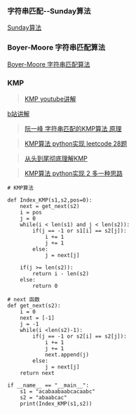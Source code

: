 ### 字符串匹配--Sunday算法

[Sunday算法](https://www.jianshu.com/p/2594d312cefd)

### Boyer-Moore 字符串匹配算法

[ Boyer-Moore 字符串匹配算法 ](https://www.cnblogs.com/gaochundong/p/boyer_moore_string_matching_algorithm.html)


### KMP

> [KMP youtube讲解](https://www.youtube.com/watch?v=GTJr8OvyEVQ)

[b站讲解](https://www.bilibili.com/video/av11866460?from=search&seid=12464367446194013317)

> [阮一峰 字符串匹配的KMP算法 原理](http://www.ruanyifeng.com/blog/2013/05/Knuth%E2%80%93Morris%E2%80%93Pratt_algorithm.html)

> [KMP算法 python实现 leetcode 28题 ](https://github.com/apachecn/awesome-algorithm/blob/master/docs/Leetcode_Solutions/Python/0028._implement_strstr().md)

> [从头到尾彻底理解KMP](https://blog.csdn.net/v_JULY_v/article/details/7041827)

> [KMP算法 python实现 2 多一种思路](https://www.cnblogs.com/zrdm/p/8590670.html)

```python3
# KMP算法
 
def Index_KMP(s1,s2,pos=0):
    next = get_next(s2)
    i = pos
    j = 0
    while(i < len(s1) and j < len(s2)):
        if(j == -1 or s1[i] == s2[j]):
            i += 1
            j += 1
        else:
            j = next[j]
 
    if(j >= len(s2)):
        return i - len(s2)
    else:
        return 0
        
# next 函数
def get_next(s2):
    i = 0
    next = [-1]
    j = -1
    while(i <len(s2)-1):
        if(j == -1 or s2[i] == s2[j]):
            i += 1
            j += 1
            next.append(j)
        else:
            j = next[j]
    return next
 
if __name__ == "__main__":
    s1 = "acabaabaabcacaabc"
    s2 = "abaabcac"
    print(Index_KMP(s1,s2))
```

